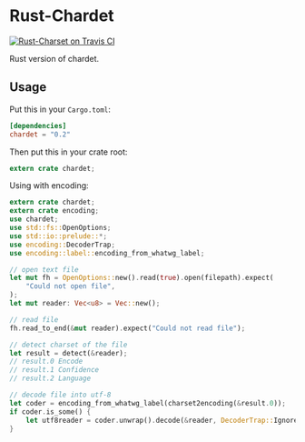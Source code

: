 Rust-Chardet
=========================
[![Rust-Charset on Travis CI][travis-image]][travis]

[travis-image]: https://travis-ci.org/thuleqaid/rust-chardet.png
[travis]: https://travis-ci.org/thuleqaid/rust-chardet

Rust version of chardet.

## Usage

Put this in your `Cargo.toml`:

```toml
[dependencies]
chardet = "0.2"
```

Then put this in your crate root:

```rust
extern crate chardet;
```

Using with encoding:

```rust
extern crate chardet;
extern crate encoding;
use chardet;
use std::fs::OpenOptions;
use std::io::prelude::*;
use encoding::DecoderTrap;
use encoding::label::encoding_from_whatwg_label;

// open text file
let mut fh = OpenOptions::new().read(true).open(filepath).expect(
    "Could not open file",
);
let mut reader: Vec<u8> = Vec::new();

// read file
fh.read_to_end(&mut reader).expect("Could not read file");

// detect charset of the file
let result = detect(&reader);
// result.0 Encode
// result.1 Confidence
// result.2 Language

// decode file into utf-8
let coder = encoding_from_whatwg_label(charset2encoding(&result.0));
if coder.is_some() {
    let utf8reader = coder.unwrap().decode(&reader, DecoderTrap::Ignore).expect("Error");
}
```

